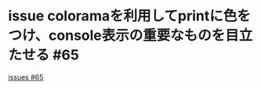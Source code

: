 # issue coloramaを利用してprintに色をつけ、console表示の重要なものを目立たせる #65
[issues #65](https://github.com/cat2151/cat-file-watcher/issues/65)


